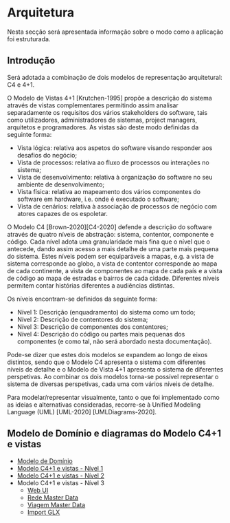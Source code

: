 # Arquitetura
Nesta secção será apresentada informação sobre o modo como a aplicação foi estruturada.

## Introdução
Será adotada a combinação de dois modelos de representação arquitetural: C4 e 4+1.

O Modelo de Vistas 4+1 [Krutchen-1995] propõe a descrição do sistema através de vistas complementares permitindo assim analisar separadamente os requisitos dos vários stakeholders do software, tais como utilizadores, administradores de sistemas, project managers, arquitetos e programadores. As vistas são deste modo definidas da seguinte forma:

- Vista lógica: relativa aos aspetos do software visando responder aos desafios do negócio;
- Vista de processos: relativa ao fluxo de processos ou interações no sistema;
- Vista de desenvolvimento: relativa à organização do software no seu ambiente de desenvolvimento;
- Vista física: relativa ao mapeamento dos vários componentes do software em hardware, i.e. onde é executado o software;
- Vista de cenários: relativa à associação de processos de negócio com atores capazes de os espoletar.

O Modelo C4 [Brown-2020][C4-2020] defende a descrição do software através de quatro níveis de abstração: sistema, contentor, componente e código. Cada nível adota uma granularidade mais fina que o nível que o antecede, dando assim acesso a mais detalhe de uma parte mais pequena do sistema. Estes níveis podem ser equiparáveis a mapas, e.g. a vista de sistema corresponde ao globo, a vista de contentor corresponde ao mapa de cada continente, a vista de componentes ao mapa de cada país e a vista de código ao mapa de estradas e bairros de cada cidade. Diferentes níveis permitem contar histórias diferentes a audiências distintas.

Os níveis encontram-se definidos da seguinte forma:
- Nível 1: Descrição (enquadramento) do sistema como um todo;
- Nível 2: Descrição de contentores do sistema;
- Nível 3: Descrição de componentes dos contentores;
- Nível 4: Descrição do código ou partes mais pequenas dos componentes (e como tal, não será abordado nesta documentação).

Pode-se dizer que estes dois modelos se expandem ao longo de eixos distintos, sendo que o Modelo C4 apresenta o sistema com diferentes níveis de detalhe e o Modelo de Vista 4+1 apresenta o sistema de diferentes perspetivas. Ao combinar os dois modelos torna-se possível representar o sistema de diversas perspetivas, cada uma com vários níveis de detalhe.

Para modelar/representar visualmente, tanto o que foi implementado como as ideias e alternativas consideradas, recorre-se à Unified Modeling Language (UML) [UML-2020] [UMLDiagrams-2020].

## Modelo de Domínio e diagramas do Modelo C4+1 e vistas
- [Modelo de Domínio](./ModeloDominio.md)
- [Modelo C4+1 e vistas - Nível 1](./ModeloC4_1-N1.md)
- [Modelo C4+1 e vistas - Nível 2](./ModeloC4_1-N2.md)
- Modelo C4+1 e vistas - Nível 3
    - [Web UI](./ModeloC4_1-N3-SPA.md)
    - [Rede Master Data](./ModeloC4_1-N3-RMD.md)
    - [Viagem Master Data](./ModeloC4_1-N3-VMD.md)
    - [Import GLX](./ModeloC4_1-N3-IGLX.md)